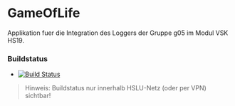 # GameOfLife

Applikation fuer die Integration des Loggers der Gruppe g05 im Modul VSK HS19.

### Buildstatus
* [![Build Status](https://jenkins-vsk.el.eee.intern/jenkins/buildStatus/icon?job=g05-game)](https://jenkins-vsk.el.eee.intern/jenkins/job/g05-game/)

> Hinweis: Buildstatus nur innerhalb HSLU-Netz (oder per VPN) sichtbar!